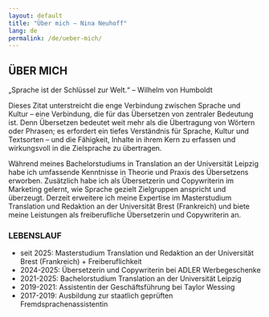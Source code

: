 ```yaml
---
layout: default
title: "Über mich — Nina Neuhoff"
lang: de
permalink: /de/ueber-mich/
---
```


## ÜBER MICH

„Sprache ist der Schlüssel zur Welt.“ – Wilhelm von Humboldt

Dieses Zitat unterstreicht die enge Verbindung zwischen Sprache und Kultur – eine Verbindung, die für das Übersetzen von zentraler Bedeutung ist. Denn Übersetzen bedeutet weit mehr als die Übertragung von Wörtern oder Phrasen; es erfordert ein tiefes Verständnis für Sprache, Kultur und Textsorten – und die Fähigkeit, Inhalte in ihrem Kern zu erfassen und wirkungsvoll in die Zielsprache zu übertragen.

Während meines Bachelorstudiums in Translation an der Universität Leipzig habe ich umfassende Kenntnisse in Theorie und Praxis des Übersetzens erworben. Zusätzlich habe ich als Übersetzerin und Copywriterin im Marketing gelernt, wie Sprache gezielt Zielgruppen anspricht und überzeugt. Derzeit erweitere ich meine Expertise im Masterstudium Translation und Redaktion an der Universität Brest (Frankreich) und biete meine Leistungen als freiberufliche Übersetzerin und Copywriterin an.

### LEBENSLAUF
- seit 2025: Masterstudium Translation und Redaktion an der Universität Brest (Frankreich) + Freiberuflichkeit  
- 2024-2025: Übersetzerin und Copywriterin bei ADLER Werbegeschenke  
- 2021-2025: Bachelorstudium Translation an der Universität Leipzig  
- 2019-2021: Assistentin der Geschäftsführung bei Taylor Wessing  
- 2017-2019: Ausbildung zur staatlich geprüften Fremdsprachenassistentin

